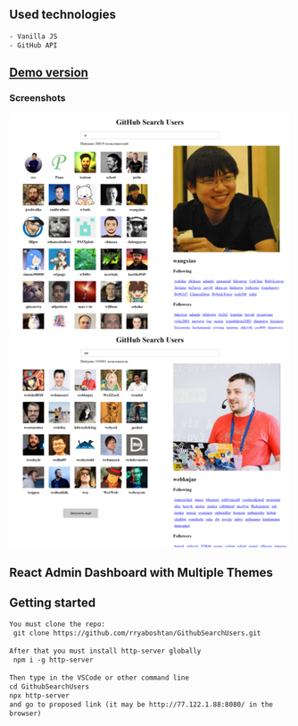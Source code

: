 ## Used technologies
    - Vanilla JS
    - GitHub API
## [Demo version](https://rryaboshtan.github.io/ReactAdminDashboard/)

### Screenshots
![](screenshots/screenshot1.png)
![](screenshots/screenshot2.png)

## React Admin Dashboard with Multiple Themes

 ## Getting started
    You must clone the repo:
     git clone https://github.com/rryaboshtan/GithubSearchUsers.git

    After that you must install http-server globally
     npm i -g http-server

    Then type in the VSCode or other command line 
    cd GithubSearchUsers
    npx http-server
    and go to proposed link (it may be http://77.122.1.88:8080/ in the browser) 